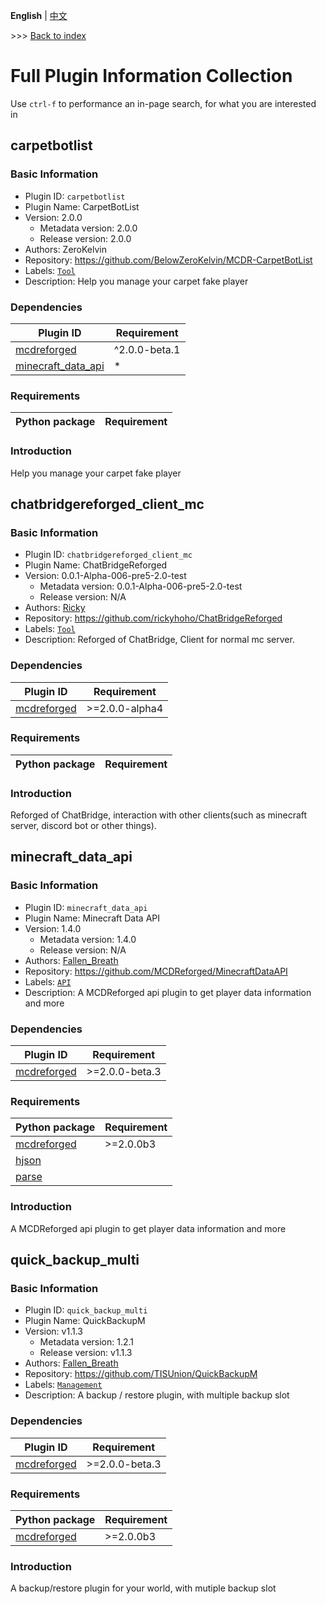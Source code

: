 **English** | [中文](full-zh_cn.md)

\>\>\> [Back to index](/readme.md)

# Full Plugin Information Collection

Use `ctrl-f` to performance an in-page search, for what you are interested in

## carpetbotlist

### Basic Information

- Plugin ID: `carpetbotlist`
- Plugin Name: CarpetBotList
- Version: 2.0.0
  - Metadata version: 2.0.0
  - Release version: 2.0.0
- Authors: ZeroKelvin
- Repository: https://github.com/BelowZeroKelvin/MCDR-CarpetBotList
- Labels: [`Tool`](/labels/tool/readme.md)
- Description: Help you manage your carpet fake player

### Dependencies

| Plugin ID | Requirement |
| --- | --- |
| [mcdreforged](https://pypi.org/project//plugins/mcdreforged/readme.md/) | ^2.0.0-beta.1 |
| [minecraft_data_api](https://pypi.org/project//plugins/minecraft_data_api/readme.md/) | * |


### Requirements

| Python package | Requirement |
| --- | --- |


### Introduction

Help you manage your carpet fake player

## chatbridgereforged_client_mc

### Basic Information

- Plugin ID: `chatbridgereforged_client_mc`
- Plugin Name: ChatBridgeReforged
- Version: 0.0.1-Alpha-006-pre5-2.0-test
  - Metadata version: 0.0.1-Alpha-006-pre5-2.0-test
  - Release version: N/A
- Authors: [Ricky](https://github.com/rickyhoho)
- Repository: https://github.com/rickyhoho/ChatBridgeReforged
- Labels: [`Tool`](/labels/tool/readme.md)
- Description: Reforged of ChatBridge, Client for normal mc server.

### Dependencies

| Plugin ID | Requirement |
| --- | --- |
| [mcdreforged](https://pypi.org/project//plugins/mcdreforged/readme.md/) | \>=2.0.0-alpha4 |


### Requirements

| Python package | Requirement |
| --- | --- |


### Introduction

Reforged of ChatBridge, interaction with other clients(such as minecraft server, discord bot or other things).

## minecraft_data_api

### Basic Information

- Plugin ID: `minecraft_data_api`
- Plugin Name: Minecraft Data API
- Version: 1.4.0
  - Metadata version: 1.4.0
  - Release version: N/A
- Authors: [Fallen_Breath](https://github.com/Fallen-Breath)
- Repository: https://github.com/MCDReforged/MinecraftDataAPI
- Labels: [`API`](/labels/api/readme.md)
- Description: A MCDReforged api plugin to get player data information and more

### Dependencies

| Plugin ID | Requirement |
| --- | --- |
| [mcdreforged](https://pypi.org/project//plugins/mcdreforged/readme.md/) | \>=2.0.0-beta.3 |


### Requirements

| Python package | Requirement |
| --- | --- |
| [mcdreforged](https://pypi.org/project/mcdreforged/) | \>=2.0.0b3 |
| [hjson](https://pypi.org/project/hjson/) |  |
| [parse](https://pypi.org/project/parse/) |  |


### Introduction

A MCDReforged api plugin to get player data information and more

## quick_backup_multi

### Basic Information

- Plugin ID: `quick_backup_multi`
- Plugin Name: QuickBackupM
- Version: v1.1.3
  - Metadata version: 1.2.1
  - Release version: v1.1.3
- Authors: [Fallen_Breath](https://github.com/Fallen-Breath)
- Repository: https://github.com/TISUnion/QuickBackupM
- Labels: [`Management`](/labels/management/readme.md)
- Description: A backup / restore plugin, with multiple backup slot

### Dependencies

| Plugin ID | Requirement |
| --- | --- |
| [mcdreforged](https://pypi.org/project//plugins/mcdreforged/readme.md/) | \>=2.0.0-beta.3 |


### Requirements

| Python package | Requirement |
| --- | --- |
| [mcdreforged](https://pypi.org/project/mcdreforged/) | \>=2.0.0b3 |


### Introduction

A backup/restore plugin for your world, with mutiple backup slot


